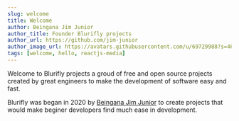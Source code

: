 ```yaml
---
slug: welcome
title: Welcome
author: Beingana Jim Junior
author_title: Founder Blurifly projects
author_url: https://github.com/jim-junior
author_image_url: https://avatars.githubusercontent.com/u/69729988?s=460&u=a14f5631aa2c07a5fc87bd679f58f68b7d55c90d&v=4
tags: [welcome, hello, reactjs-media]
---
```


Welcome to Blurifly projects a groud of free and open source projects created by great engineers to make the development of software easy and fast.

<!--truncate-->

Blurifly was began in 2020 by [Beingana Jim Junior](https://twitter.com/_jimjunior_) to create projects that would make beginer developers find much ease in development.
